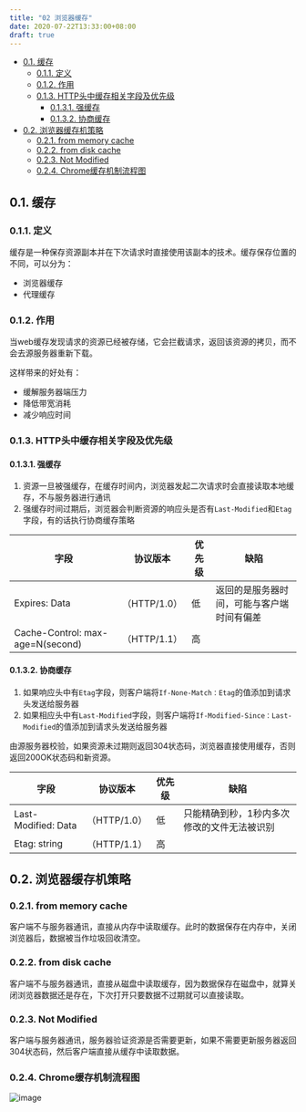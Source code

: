 ```yaml
---
title: "02 浏览器缓存"
date: 2020-07-22T13:33:00+08:00
draft: true
---
```


- [0.1. 缓存](#01-缓存)
  - [0.1.1. 定义](#011-定义)
  - [0.1.2. 作用](#012-作用)
  - [0.1.3. HTTP头中缓存相关字段及优先级](#013-http头中缓存相关字段及优先级)
    - [0.1.3.1. 强缓存](#0131-强缓存)
    - [0.1.3.2. 协商缓存](#0132-协商缓存)
- [0.2. 浏览器缓存机策略](#02-浏览器缓存机策略)
  - [0.2.1. from memory cache](#021-from-memory-cache)
  - [0.2.2. from disk cache](#022-from-disk-cache)
  - [0.2.3. Not Modified](#023-not-modified)
  - [0.2.4. Chrome缓存机制流程图](#024-chrome缓存机制流程图)

## 0.1. 缓存

### 0.1.1. 定义

缓存是一种保存资源副本并在下次请求时直接使用该副本的技术。缓存保存位置的不同，可以分为：

- 浏览器缓存
- 代理缓存

### 0.1.2. 作用

当web缓存发现请求的资源已经被存储，它会拦截请求，返回该资源的拷贝，而不会去源服务器重新下载。

这样带来的好处有：

- 缓解服务器端压力
- 降低带宽消耗
- 减少响应时间

### 0.1.3. HTTP头中缓存相关字段及优先级

#### 0.1.3.1. 强缓存

1. 资源一旦被强缓存，在缓存时间内，浏览器发起二次请求时会直接读取本地缓存，不与服务器进行通讯
2. 强缓存时间过期后，浏览器会判断资源的响应头是否有`Last-Modified`和`Etag`字段，有的话执行协商缓存策略

|字段|协议版本|优先级|缺陷
---|---|---|---
Expires: Data|（HTTP/1.0）|低|返回的是服务器时间，可能与客户端时间有偏差
Cache-Control: max-age=N(second)|（HTTP/1.1）|高

#### 0.1.3.2. 协商缓存

1. 如果响应头中有`Etag`字段，则客户端将`If-None-Match：Etag`的值添加到请求头发送给服务器
2. 如果相应头中有`Last-Modified`字段，则客户端将`If-Modified-Since：Last-Modified`的值添加到请求头发送给服务器

由源服务器校验，如果资源未过期则返回304状态码，浏览器直接使用缓存，否则返回200OK状态码和新资源。

|字段|协议版本|优先级|缺陷
---|---|---|---
Last-Modified: Data|（HTTP/1.0）|低|只能精确到秒，1秒内多次修改的文件无法被识别
Etag: string|（HTTP/1.1）|高

## 0.2. 浏览器缓存机策略

### 0.2.1. from memory cache

客户端不与服务器通讯，直接从内存中读取缓存。此时的数据保存在内存中，关闭浏览器后，数据被当作垃圾回收清空。

### 0.2.2. from disk cache

客户端不与服务器通讯，直接从磁盘中读取缓存，因为数据保存在磁盘中，就算关闭浏览器数据还是存在，下次打开只要数据不过期就可以直接读取。

### 0.2.3. Not Modified

客户端与服务器通讯，服务器验证资源是否需要更新，如果不需要更新服务器返回304状态码，然后客户端直接从缓存中读取数据。

### 0.2.4. Chrome缓存机制流程图

![image](/images/169dc4ce582cbd65.jpeg)
